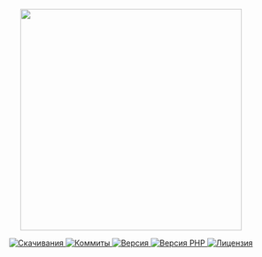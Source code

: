 <p align="center"><a href="https://www.localzet.com" target="_blank">
  <img src="https://static.zorin.space/media/logos/ZorinProjectsSP.svg" width="400">
</a></p>

<p align="center">
  <a href="https://packagist.org/packages/localzet/oauth">
  <img src="https://img.shields.io/packagist/dt/localzet/oauth?label=%D0%A1%D0%BA%D0%B0%D1%87%D0%B8%D0%B2%D0%B0%D0%BD%D0%B8%D1%8F" alt="Скачивания">
</a>
  <a href="https://github.com/localzet/OAuth">
  <img src="https://img.shields.io/github/commit-activity/t/localzet/OAuth?label=%D0%9A%D0%BE%D0%BC%D0%BC%D0%B8%D1%82%D1%8B" alt="Коммиты">
</a>
  <a href="https://packagist.org/packages/localzet/oauth">
  <img src="https://img.shields.io/packagist/v/localzet/oauth?label=%D0%92%D0%B5%D1%80%D1%81%D0%B8%D1%8F" alt="Версия">
</a>
  <a href="https://packagist.org/packages/localzet/oauth">
  <img src="https://img.shields.io/packagist/dependency-v/localzet/oauth/php?label=PHP" alt="Версия PHP">
</a>
  <a href="https://github.com/localzet/OAuth">
  <img src="https://img.shields.io/github/license/localzet/OAuth?label=%D0%9B%D0%B8%D1%86%D0%B5%D0%BD%D0%B7%D0%B8%D1%8F" alt="Лицензия">
</a>
</p>
